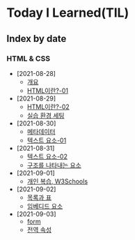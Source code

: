 # Today I Learned(TIL)

## Index by date
### HTML & CSS
- [2021-08-28]
  - [개요](./html/00_html-summary.md#%EA%B0%9C%EC%9A%94)
  - [HTML이란?-01](./html/00_html-summary.md#html%EC%9D%B4%EB%9E%80-01)
- [2021-08-29]
  - [HTML이란?-02](./html/00_html-summary.md#html%EC%9D%B4%EB%9E%80-02)
  - [실습 환경 세팅](./html/210829_index.html)
- [2021-08-30]
  - [메타데이터](./html/00_html-summary.md#%EB%A9%94%ED%83%80%EB%8D%B0%EC%9D%B4%ED%84%B0)
  - [텍스트 요소-01](./html/00_html-summary.md#%ED%85%8D%EC%8A%A4%ED%8A%B8-%EC%9A%94%EC%86%8C-01)
- [2021-08-31]
  - [텍스트 요소-02](./html/00_html-summary.md#%ED%85%8D%EC%8A%A4%ED%8A%B8-%EC%9A%94%EC%86%8C-02)
  - [구조를 나타내는 요소](./html/00_html-summary.md#%EA%B5%AC%EC%A1%B0%EB%A5%BC-%EB%82%98%ED%83%80%EB%82%B4%EB%8A%94-%EC%9A%94%EC%86%8C)
- [2021-09-01]
  - [개인 복습, W3Schools](./html/210901_html-review.html)
- [2021-09-02]
  - [목록과 표](./html/00_html-summary.md#%EB%AA%A9%EB%A1%9D%EA%B3%BC-%ED%91%9C)
  - [임베디드 요소](./html/00_html-summary.md#%EC%9E%84%EB%B2%A0%EB%94%94%EB%93%9C-%EC%9A%94%EC%86%8C)
- [2021-09-03]
  - [form](./html/00_html-summary.md#%form)
  - [전역 속성](./html/00_html-summary.md#%%EC%A0%84%EC%97%AD-%EC%86%8D%EC%84%B1)

<!-- 
띄어쓰기는 + 대신 - 로 적용
인코더 : %EA%B5%AC%EC%A1%B0%EB%A5%BC+%EB%82%98%ED%83%80%EB%82%B4%EB%8A%94+%EC%9A%94%EC%86%8C
git : %EA%B5%AC%EC%A1%B0%EB%A5%BC-%EB%82%98%ED%83%80%EB%82%B4%EB%8A%94-%EC%9A%94%EC%86%8C
 -->
